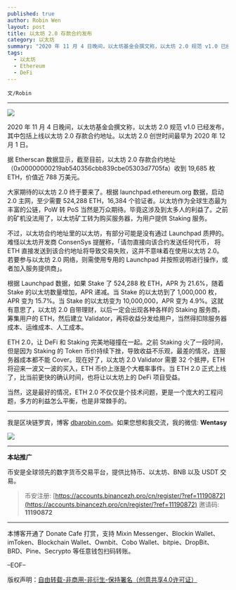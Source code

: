 ```yaml
---
published: true
author: Robin Wen
layout: post
title: 以太坊 2.0 存款合约发布
category: 以太坊
summary: "2020 年 11 月 4 日晚间，以太坊基金会撰文称，以太坊 2.0 规范 v1.0 已经发布，其中包括上线以太坊 2.0 存款合约地址。以太坊 2.0 创世时间最早为 2020 年 12 月 1 日。ETH 2.0，让 DeFi 和 Staking 完美地碰撞在一起。之前 Staking 火了一段时间，但是因为 Staking 的 Token 币价持续下挫，导致收益不乐观，最差的情况，连服务器成本都不能 Cover。现在好了，以太坊 2.0 Validator 需要 32 个抵押，ETH 将迎来一波有一波的买入，ETH 币价上涨是个大概率事件。当 ETH 2.0 正式上线了，比当前更快的确认时间，也将让以太坊上的 DeFi 项目受益。当然，这是最好的情况，ETH 2.0 不仅仅是个技术问题，更是一个庞大的工程问题，多方的利益怎么平衡，也是非常棘手的。"
tags:
  - 以太坊
  - Ethereum
  - DeFi
---
```


`文/Robin`

***

![](https://cdn.dbarobin.com/nm70yv3.png)

2020 年 11 月 4 日晚间，以太坊基金会撰文称，以太坊 2.0 规范 v1.0 已经发布，其中包括上线以太坊 2.0 存款合约地址。以太坊 2.0 创世时间最早为 2020 年 12 月 1 日。

据 Etherscan 数据显示，截至目前，以太坊 2.0 存款合约地址（0x00000000219ab540356cbb839cbe05303d7705fa）收到 19,685 枚 ETH，价值近 788 万美元。

大家期待的以太坊 2.0 终于要来了。根据 launchpad.ethereum.org 数据，启动 2.0 主网，至少需要 524,288 ETH，16,384 个验证者。以太坊作为全球生态最为丰富的公链，PoW 转 PoS 当然是万众期待。毕竟这涉及到太多人的利益了。之前的矿机没法用了，以太坊矿工转为购买服务器，为用户提供 Staking 服务。

不过，以太坊合约地址里的以太坊，有部分可能是没有通过 Launchpad 质押的。难怪以太坊开发商 ConsenSys 提醒称，「请勿直接向该合约发送任何代币， 将 ETH 直接发送到该合约地址将导致交易失败，这并不意味着在使用以太坊 2.0。若要参与以太坊 2.0 网络，则需使用专用的 Launchpad 并按照说明进行操作，或者加入服务提供商」。

根据 Launchpad 数据，如果 Stake 了 524,288 枚  ETH，APR 为 21.6%，随着 Stake 的以太坊数量增加，APR 递减。当 Stake 的以太坊到了 1,000,000 枚，APR 变为 15.7%。当 Stake 的以太坊变为 10,000,000，APR 变为 4.9%。这就有意思了，以太坊 2.0 自带理财，以后一定会出现各种各样的 Staking 服务商，筹集用户的 ETH，然后建立 Validator，再将收益分发给用户，当然得扣除服务器成本、运维成本、人工成本。

ETH 2.0，让 DeFi 和 Staking 完美地碰撞在一起。之前 Staking 火了一段时间，但是因为 Staking 的 Token 币价持续下挫，导致收益不乐观，最差的情况，连服务器成本都不能 Cover。现在好了，以太坊 2.0 Validator 需要 32 个抵押，ETH 将迎来一波又一波的买入，ETH 币价上涨是个大概率事件。当 ETH 2.0 正式上线了，比当前更快的确认时间，也将让以太坊上的 DeFi 项目受益。

当然，这是最好的情况，ETH 2.0 不仅仅是个技术问题，更是一个庞大的工程问题，多方的利益怎么平衡，也是非常棘手的。

***

我是区块链罗宾，博客 [dbarobin.com](https://dbarobin.com/)。如果您想和我交流，我的微信: **Wentasy**

![](https://cdn.dbarobin.com/v4yywe2.png)

***

**本站推广**

币安是全球领先的数字货币交易平台，提供比特币、以太坊、BNB 以及 USDT 交易。

> 币安注册: [https://accounts.binancezh.pro/cn/register/?ref=11190872](https://accounts.binancezh.pro/cn/register/?ref=11190872)
> 邀请码: **11190872**

***

本博客开通了 Donate Cafe 打赏，支持 Mixin Messenger、Blockin Wallet、imToken、Blockchain Wallet、Ownbit、Cobo Wallet、bitpie、DropBit、BRD、Pine、Secrypto 等任意钱包扫码转账。

<center>
    <div class="--donate-button"
         data-button-id="f8b9df0d-af9a-460d-8258-d3f435445075"
    ></div>
</center>

–EOF–

版权声明：[自由转载-非商用-非衍生-保持署名（创意共享4.0许可证）](http://creativecommons.org/licenses/by-nc-nd/4.0/deed.zh)